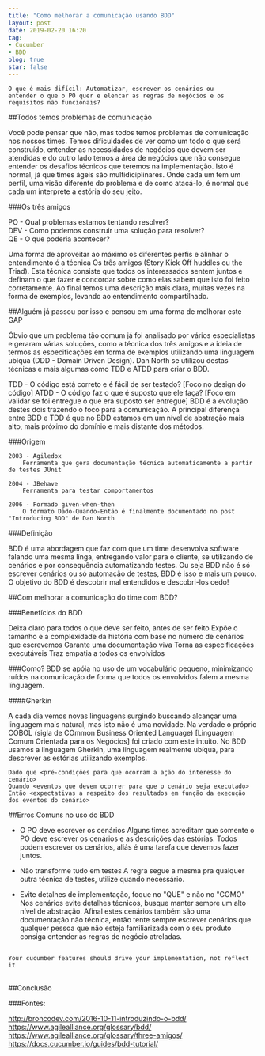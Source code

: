 ```yaml
---
title: "Como melhorar a comunicação usando BDD"
layout: post
date: 2019-02-20 16:20
tag:
- Cucumber
- BDD
blog: true
star: false
---
```

   
	O que é mais difícil: Automatizar, escrever os cenários ou 
	entender o que o PO quer e elencar as regras de negócios e os requisitos não funcionais? 
 
##Todos temos problemas de comunicação 
 
Você pode pensar que não, mas todos temos problemas de comunicação nos nossos times. Temos dificuldades de ver como um todo o que será construído, entender as necessidades de negócios que devem ser atendidas e do outro lado temos a área de negócios que não consegue entender os desafios técnicos que teremos na implementação. 
Isto é normal, já que times ágeis são multidiciplinares. Onde cada um tem um perfil, uma visão diferente do problema e de como atacá-lo, é normal que cada um interprete a estória do seu jeito. 
 
###Os três amigos 
 
PO - Qual problemas estamos tentando resolver?  
DEV - Como podemos construir uma solução para resolver?  
QE - O que poderia acontecer?  
 
Uma forma de aproveitar ao máximo os diferentes perfis e alinhar o entendimento é a técnica Os três amigos (Story Kick Off huddles ou the Triad). Esta técnica consiste que todos os interessados sentem juntos e definam o que fazer e concordar sobre como elas sabem que isto foi feito corretamente. 
Ao final temos uma descrição mais clara, muitas vezes na forma de exemplos, levando ao entendimento compartilhado. 
 
##Alguém já passou por isso e pensou em uma forma de melhorar este GAP 
 
Óbvio que um problema tão comum já foi analisado por vários especialistas e geraram várias soluções, como a técnica dos três amigos e a ideia de termos as especificações em forma de exemplos utilizando uma linguagem ubíqua (DDD - Domain Driven Design). Dan North se utilizou destas técnicas e mais algumas como TDD e ATDD para criar o BDD. 
  
TDD - O código está correto e é fácil de ser testado? [Foco no design do código] 
ATDD - O código faz o que é suposto que ele faça? [Foco em validar se foi entregue o que era suposto ser entregue] 
BDD é a evolução destes dois trazendo o foco para a comunicação. 
A principal diferença entre BDD e TDD é que no BDD estamos em um nível de abstração mais alto, mais próximo do domínio e mais distante dos métodos.  
 
###Origem 
 
	2003 - Agiledox
		Ferramenta que gera documentação técnica automaticamente a partir de testes JUnit
 
	2004 - JBehave
		Ferramenta para testar comportamentos
 
	2006 - Formado given-when-then
		O formato Dado-Quando-Então é finalmente documentado no post "Introducing BDD" de Dan North
 
###Definição 
 
BDD é uma abordagem que faz com que um time desenvolva software falando uma mesma línga, entregando valor para o cliente, se utilizando de cenários e por consequência automatizando testes. 
Ou seja BDD não é só escrever cenários ou só automação de testes, BDD é isso e mais um pouco. 
O objetivo do BDD é descobrir mal entendidos e descobri-los cedo! 
 
##Com melhorar a comunicação do time com BDD? 
 
###Benefícios do BDD 
 
Deixa claro para todos o que deve ser feito, antes de ser feito 
Expõe o tamanho e a complexidade da história com base no número de cenários que escrevemos 
Garante uma documentação viva 
Torna as especificações executáveis 
Traz empatia a todos os envolvidos 
 
###Como? 
BDD se apóia no uso de um vocabulário pequeno, minimizando ruídos na comunicação de forma que todos os envolvidos falem a mesma línguagem.  

####Gherkin

A cada dia vemos novas linguagens surgindo buscando alcançar uma linguagem mais natural, mas isto não é uma novidade. Na verdade o próprio COBOL (sigla de COmmon Business Oriented Language) [Linguagem Comum Orientada para os Negócios] foi criado com este intuito. 
No BDD usamos a linguagem Gherkin, uma linguagem realmente ubíqua, para descrever as estórias utilizando exemplos. 

	Dado que <pré-condições para que ocorram a ação do interesse do cenário>
	Quando <eventos que devem ocorrer para que o cenário seja executado>
	Então <expectativas a respeito dos resultados em função da execução dos eventos do cenário>

##Erros Comuns no uso do BDD

- O PO deve escrever os cenários
Alguns times acreditam que somente o PO deve escrever os cenários e as descrições das estórias. Todos podem escrever os cenários, aliás é uma tarefa que devemos fazer juntos.  
 
- Não transforme tudo em testes 
A regra segue a mesma pra qualquer outra técnica de testes, utilize quando necessário. 
 
- Evite detalhes de implementação, foque no "QUE" e não no "COMO"  
Nos cenários evite detalhes técnicos, busque manter sempre um alto nível de abstração. Afinal estes cenários também são uma documentação não técnica, então tente sempre escrever cenários que qualquer pessoa que não esteja familiarizada com o seu produto consiga entender as regras de negócio atreladas.  

##

	Your cucumber features should drive your implementation, not reflect it 

##

##Conclusão 
 
 
 
###Fontes:

http://broncodev.com/2016-10-11-introduzindo-o-bdd/  
https://www.agilealliance.org/glossary/bdd/  
https://www.agilealliance.org/glossary/three-amigos/  
https://docs.cucumber.io/guides/bdd-tutorial/  
